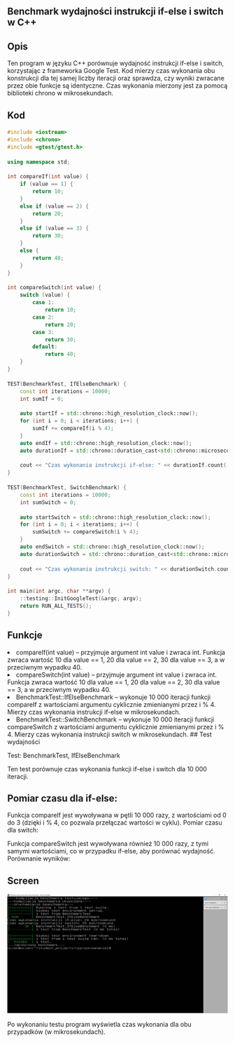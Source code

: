 ## Benchmark wydajności instrukcji if-else i switch w C++
## Opis
Ten program w języku C++ porównuje wydajność instrukcji if-else i switch, korzystając z frameworka Google Test. Kod mierzy czas wykonania obu konstrukcji dla tej samej liczby iteracji oraz sprawdza, czy wyniki zwracane przez obie funkcje są identyczne. Czas wykonania mierzony jest za pomocą biblioteki chrono w mikrosekundach.

## Kod
~~~~ cpp 
#include <iostream>
#include <chrono>
#include <gtest/gtest.h>

using namespace std;

int compareIf(int value) {
    if (value == 1) {
        return 10;
    }
    else if (value == 2) {
        return 20;
    }
    else if (value == 3) {
        return 30;
    }
    else {
        return 40;
    }
}

int compareSwitch(int value) {
    switch (value) {
        case 1:
            return 10;
        case 2:
            return 20;
        case 3:
            return 30;
        default:
            return 40;
    }
}

TEST(BenchmarkTest, IfElseBenchmark) {
    const int iterations = 10000;
    int sumIf = 0;

    auto startIf = std::chrono::high_resolution_clock::now();
    for (int i = 0; i < iterations; i++) {
        sumIf += compareIf(i % 4);
    }
    auto endIf = std::chrono::high_resolution_clock::now();
    auto durationIf = std::chrono::duration_cast<std::chrono::microseconds>(endIf - startIf);

    cout << "Czas wykonania instrukcji if-else: " << durationIf.count() << " mikrosekund" << endl;
}

TEST(BenchmarkTest, SwitchBenchmark) {
    const int iterations = 10000;
    int sumSwitch = 0;

    auto startSwitch = std::chrono::high_resolution_clock::now();
    for (int i = 0; i < iterations; i++) {
        sumSwitch += compareSwitch(i % 4);
    }
    auto endSwitch = std::chrono::high_resolution_clock::now();
    auto durationSwitch = std::chrono::duration_cast<std::chrono::microseconds>(endSwitch - startSwitch);

    cout << "Czas wykonania instrukcji switch: " << durationSwitch.count() << " mikrosekund" << endl;
}

int main(int argc, char **argv) {
    ::testing::InitGoogleTest(&argc, argv);
    return RUN_ALL_TESTS();
}
~~~~


## Funkcje
<li>compareIf(int value) – przyjmuje argument int value i zwraca int. Funkcja zwraca wartość
10 dla value == 1, 20 dla value == 2, 30 dla value == 3, a w przeciwnym wypadku 40.

<li>compareSwitch(int value) – przyjmuje argument int value i zwraca int. Funkcja zwraca wartość
10 dla value == 1, 20 dla value == 2, 30 dla value == 3, a w przeciwnym wypadku 40.

<li>BenchmarkTest::IfElseBenchmark – wykonuje 10 000 iteracji funkcji compareIf z wartościami argumentu 
cyklicznie zmienianymi przez i % 4. Mierzy czas wykonania instrukcji if-else w mikrosekundach.

<li>BenchmarkTest::SwitchBenchmark – wykonuje 10 000 iteracji funkcji compareSwitch z wartościami argumentu 
cyklicznie zmienianymi przez i % 4. Mierzy czas wykonania instrukcji switch w mikrosekundach.
## Test wydajności

Test: BenchmarkTest, IfElseBenchmark

Ten test porównuje czas wykonania funkcji if-else i switch dla 10 000 iteracji.

## Pomiar czasu dla if-else:

Funkcja compareIf jest wywoływana w pętli 10 000 razy, z wartościami od 0 do 3 (dzięki i % 4, co pozwala przełączać wartości w cyklu).
Pomiar czasu dla switch:

Funkcja compareSwitch jest wywoływana również 10 000 razy, z tymi samymi wartościami, co w przypadku if-else, aby porównać wydajność.
Porównanie wyników:

## Screen

![screen](zrzut.png)

Po wykonaniu testu program wyświetla czas wykonania dla obu przypadków (w mikrosekundach).
